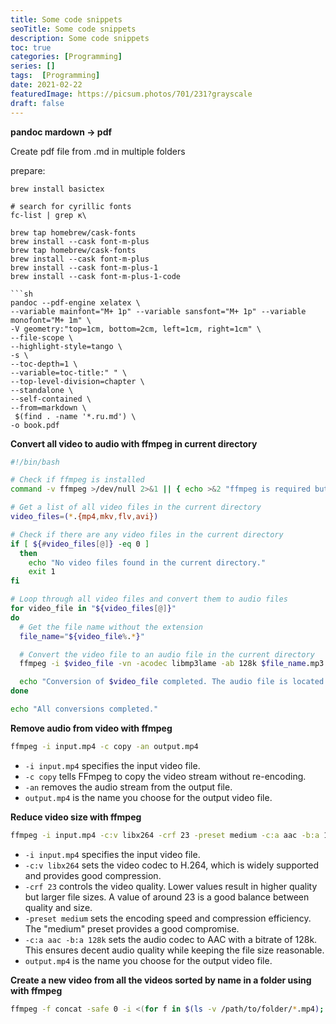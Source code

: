 ```yaml
---
title: Some code snippets
seoTitle: Some code snippets
description: Some code snippets
toc: true
categories: [Programming]
series: []
tags:  [Programming]
date: 2021-02-22
featuredImage: https://picsum.photos/701/231?grayscale
draft: false
---
```


**pandoc mardown -> pdf**

Create pdf file from .md in multiple folders

prepare:

```
brew install basictex

# search for cyrillic fonts
fc-list | grep к\

brew tap homebrew/cask-fonts
brew install --cask font-m-plus
brew tap homebrew/cask-fonts
brew install --cask font-m-plus
brew install --cask font-m-plus-1
brew install --cask font-m-plus-1-code

```sh
pandoc --pdf-engine xelatex \
--variable mainfont="M+ 1p" --variable sansfont="M+ 1p" --variable monofont="M+ 1m" \
-V geometry:"top=1cm, bottom=2cm, left=1cm, right=1cm" \
--file-scope \
--highlight-style=tango \
-s \
--toc-depth=1 \
--variable=toc-title:" " \
--top-level-division=chapter \
--standalone \
--self-contained \
--from=markdown \
 $(find . -name '*.ru.md') \
-o book.pdf
```

**Convert all video to audio with ffmpeg in current directory**

```sh
#!/bin/bash

# Check if ffmpeg is installed
command -v ffmpeg >/dev/null 2>&1 || { echo >&2 "ffmpeg is required but not installed. Aborting."; exit 1; }

# Get a list of all video files in the current directory
video_files=(*.{mp4,mkv,flv,avi})

# Check if there are any video files in the current directory
if [ ${#video_files[@]} -eq 0 ]
  then
    echo "No video files found in the current directory."
    exit 1
fi

# Loop through all video files and convert them to audio files
for video_file in "${video_files[@]}"
do
  # Get the file name without the extension
  file_name="${video_file%.*}"

  # Convert the video file to an audio file in the current directory
  ffmpeg -i $video_file -vn -acodec libmp3lame -ab 128k $file_name.mp3

  echo "Conversion of $video_file completed. The audio file is located in the current directory."
done

echo "All conversions completed."
```

**Remove audio from video with ffmpeg**

```sh
ffmpeg -i input.mp4 -c copy -an output.mp4
```

- `-i input.mp4` specifies the input video file.
- `-c copy` tells FFmpeg to copy the video stream without re-encoding.
- `-an` removes the audio stream from the output file.
- `output.mp4` is the name you choose for the output video file.

**Reduce video size with ffmpeg**

```sh
ffmpeg -i input.mp4 -c:v libx264 -crf 23 -preset medium -c:a aac -b:a 128k output.mp4
```

- `-i input.mp4` specifies the input video file.
- `-c:v libx264` sets the video codec to H.264, which is widely supported and provides good compression.
- `-crf 23` controls the video quality. Lower values result in higher quality but larger file sizes. A value of around 23 is a good balance between quality and size.
- `-preset medium` sets the encoding speed and compression efficiency. The "medium" preset provides a good compromise.
- `-c:a aac -b:a 128k` sets the audio codec to AAC with a bitrate of 128k. This ensures decent audio quality while keeping the file size reasonable.
- `output.mp4` is the name you choose for the output video file.

**Create a new video from all the videos sorted by name in a folder using with ffmpeg**

```sh
ffmpeg -f concat -safe 0 -i <(for f in $(ls -v /path/to/folder/*.mp4); do echo "file '$PWD/$f'"; done) -c copy output.mp4
```
